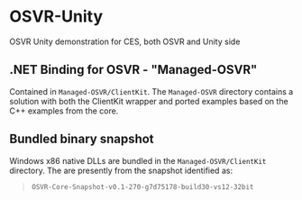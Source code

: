 # OSVR-Unity

OSVR Unity demonstration for CES, both OSVR and Unity side

## .NET Binding for OSVR - "Managed-OSVR"
Contained in `Managed-OSVR/ClientKit`. The `Managed-OSVR` directory contains a solution with both the ClientKit wrapper and ported examples based on the C++ examples from the core.

## Bundled binary snapshot
Windows x86 native DLLs are bundled in the `Managed-OSVR/ClientKit` directory. The are presently from the snapshot identified as:

> `OSVR-Core-Snapshot-v0.1-270-g7d75178-build30-vs12-32bit`
